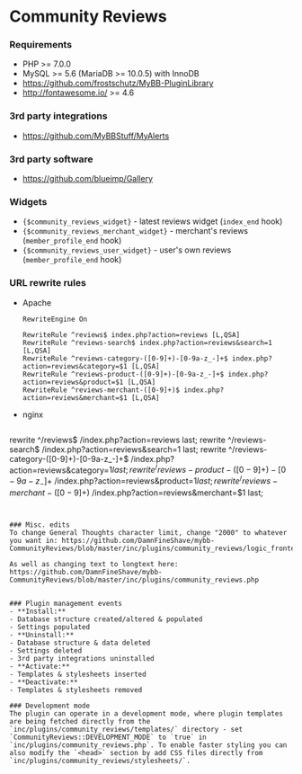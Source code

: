 # Community Reviews

### Requirements
- PHP >= 7.0.0
- MySQL >= 5.6 (MariaDB >= 10.0.5) with InnoDB
- https://github.com/frostschutz/MyBB-PluginLibrary
- http://fontawesome.io/ >= 4.6

### 3rd party integrations
- https://github.com/MyBBStuff/MyAlerts

### 3rd party software
- https://github.com/blueimp/Gallery

### Widgets
 - `{$community_reviews_widget}` - latest reviews widget (`index_end` hook)
 - `{$community_reviews_merchant_widget}` - merchant's reviews (`member_profile_end` hook)
 - `{$community_reviews_user_widget}` - user's own reviews (`member_profile_end` hook)

### URL rewrite rules
 - Apache

   ```
   RewriteEngine On

   RewriteRule ^reviews$ index.php?action=reviews [L,QSA]
   RewriteRule ^reviews-search$ index.php?action=reviews&search=1 [L,QSA]
   RewriteRule ^reviews-category-([0-9]+)-[0-9a-z_-]+$ index.php?action=reviews&category=$1 [L,QSA]
   RewriteRule ^reviews-product-([0-9]+)-[0-9a-z_-]+$ index.php?action=reviews&product=$1 [L,QSA]
   RewriteRule ^reviews-merchant-([0-9]+)$ index.php?action=reviews&merchant=$1 [L,QSA]
   ```
 - nginx

   ```
  rewrite ^/reviews$ /index.php?action=reviews last;
  rewrite ^/reviews-search$ /index.php?action=reviews&search=1 last;
  rewrite ^/reviews-category-([0-9]+)-[0-9a-z_-]+$ /index.php?action=reviews&category=$1 last;
  rewrite ^/reviews-product-([0-9]+)-[0-9a-z_-]+$ /index.php?action=reviews&product=$1 last;
  rewrite ^/reviews-merchant-([0-9]+)$ /index.php?action=reviews&merchant=$1 last;
   ```
   
   
### Misc. edits
To change General Thoughts character limit, change "2000" to whatever you want in: https://github.com/DamnFineShave/mybb-CommunityReviews/blob/master/inc/plugins/community_reviews/logic_frontend.php#L144

As well as changing text to longtext here:
https://github.com/DamnFineShave/mybb-CommunityReviews/blob/master/inc/plugins/community_reviews.php


### Plugin management events
- **Install:**
  - Database structure created/altered & populated
  - Settings populated
- **Uninstall:**
  - Database structure & data deleted
  - Settings deleted
  - 3rd party integrations uninstalled
- **Activate:**
  - Templates & stylesheets inserted
- **Deactivate:**
  - Templates & stylesheets removed

### Development mode
The plugin can operate in a development mode, where plugin templates are being fetched directly from the `inc/plugins/community_reviews/templates/` directory - set `CommunityReviews::DEVELOPMENT_MODE` to `true` in `inc/plugins/community_reviews.php`. To enable faster styling you can also modify the `<head>` section by add CSS files directly from `inc/plugins/community_reviews/stylesheets/`.
